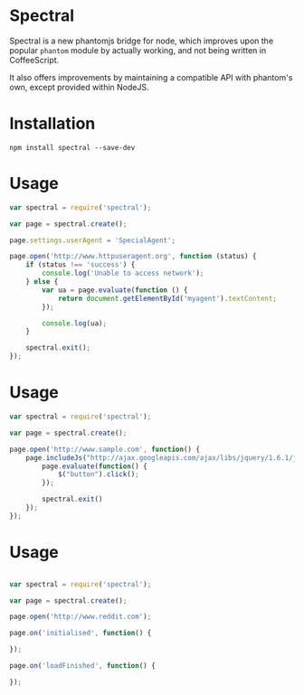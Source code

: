 # Spectral

Spectral is a new phantomjs bridge for node, which improves upon the popular `phantom` module
by actually working, and not being written in CoffeeScript.

It also offers improvements by maintaining a compatible API with phantom's own, except provided within NodeJS.

# Installation

`npm install spectral --save-dev`

# Usage

```javascript
var spectral = require('spectral');

var page = spectral.create();

page.settings.userAgent = 'SpecialAgent';

page.open('http://www.httpuseragent.org', function (status) {
    if (status !== 'success') {
        console.log('Unable to access network');
    } else {
        var ua = page.evaluate(function () {
            return document.getElementById('myagent').textContent;
        });

        console.log(ua);
    }

    spectral.exit();
});
```

# Usage
```javascript
var spectral = require('spectral');

var page = spectral.create();

page.open('http://www.sample.com', function() {
    page.includeJs("http://ajax.googleapis.com/ajax/libs/jquery/1.6.1/jquery.min.js", function() {
        page.evaluate(function() {
            $("button").click();
        });

        spectral.exit()
    });
});
```

# Usage
```javascript

var spectral = require('spectral');

var page = spectral.create();

page.open('http://www.reddit.com');

page.on('initialised', function() {

});

page.on('loadFinished', function() {

});